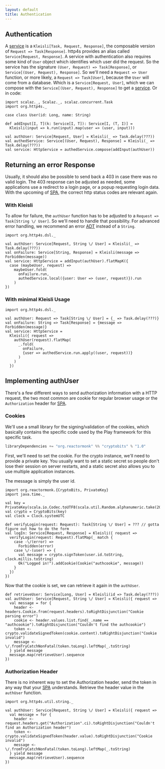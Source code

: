 ```yaml
---
layout: default
title: Authentication
---
```

## Authentication

A [service] is a `Kleisli[Task, Request, Response]`, the composable version of
`Request => Task[Response]`. http4s provides an alias called
`Service[Request, Response]`. A service with authentication also requires some
kind of `User` object which identifies which user did the request. So the
service has the signature `(User, Request) => Task[Response]`, or
`Service[(User, Request), Response]`. So we'll need a `Request => User`
function, or more likely, a `Request => Task[User]`, because the `User` will
come from a database. Which is a `Service[Request, User]`, which we can compose
with the `Service[(User, Request), Response]` to get a [service]. Or in code:

```tut:book
import scalaz._, Scalaz._, scalaz.concurrent.Task
import org.http4s._

case class User(id: Long, name: String)

def addInput[I, T](k: Service[I, T]): Service[I, (T, I)] =
  Kleisli(input => k.run(input).map(user => (user, input)))

val authUser: Service[Request, User] = Kleisli(_ => Task.delay(???))
val authedService: Service[(User, Request), Response] = Kleisli(_ => Task.delay(???))
val service: HttpService = authedService.compose(addInput(authUser))
```

## Returning an error Response

Usually, it should also be possible to send back a 403 in case there was no
valid login. The 403 response can be adjusted as needed, some applications use a
redirect to a login page, or a popup requesting login data. With the upcoming of
[SPA], the correct http status codes are relevant again.

### With Kleisli

To allow for failure, the `authUser` function has to be adjusted to a `Request
=> Task[String \/ User]`. So we'll need to handle that possibility. For advanced
error handling, we recommend an error [ADT] instead of a `String`.

```tut:book
import org.http4s.dsl._

val authUser: Service[Request, String \/ User] = Kleisli(_ => Task.delay(???))
val onFailure: Service[String, Response] = Kleisli(message => Forbidden(message))
val service: HttpService = addInput(authUser).flatMapK({
  case (maybeUser, request) =>
    maybeUser.fold(
      onFailure.run,
      authedService.local({user: User => (user, request)}).run
    )
})
```

### With minimal Kleisli Usage

```tut:book
import org.http4s.dsl._

val authUser: Request => Task[String \/ User] = {_ => Task.delay(???)}
val onFailure: String => Task[Response] = {message => Forbidden(message)}
val service: HttpService =
  Kleisli({ request =>
    authUser(request).flatMap(
      _.fold(
        onFailure,
        {user => authedService.run.apply((user, request))}
      )
    )
  })
```

## Implementing authUser

There's a few different ways to send authorization information with a HTTP
request, the two most common are cookie for regular browser usage or the
`Authorization` header for [SPA].

### Cookies

We'll use a small library for the signing/validation of the cookies, which
basically contains the specific code used by the Play framework for this
specific task.

```scala
libraryDependencies += "org.reactormonk" %% "cryptobits" % "1.0"
```

First, we'll need to set the cookie. For the crypto instance, we'll need to
provide a private key. You usually want to set a static secret so people don't
lose their session on server restarts, and a static secret also allows you to
use multiple application instances.

The message is simply the user id.

```tut:book
import org.reactormonk.{CryptoBits, PrivateKey}
import java.time._

val key = PrivateKey(scala.io.Codec.toUTF8(scala.util.Random.alphanumeric.take(20).mkString("")))
val crypto = CryptoBits(key)
val clock = Clock.systemUTC

def verifyLogin(request: Request): Task[String \/ User] = ??? // gotta figure out how to do the form
val logIn: Service[Request, Response] = Kleisli({ request =>
  verifyLogin(request: Request).flatMap(_ match {
    case -\/(error) =>
      Forbidden(error)
    case \/-(user) => {
      val message = crypto.signToken(user.id.toString, clock.millis.toString)
      Ok("Logged in!").addCookie(Cookie("authcookie", message))
    }
  })
})
```

Now that the cookie is set, we can retrieve it again in the `authUser`.

```tut:book
def retrieveUser: Service[Long, User] = Kleisli(id => Task.delay(???))
val authUser: Service[Request, String \/ User] = Kleisli({ request =>
  val message = for {
    header <- headers.Cookie.from(request.headers).toRightDisjunction("Cookie parsing error")
    cookie <- header.values.list.find(_.name == "authcookie").toRightDisjunction("Couldn't find the authcookie")
    token <- crypto.validateSignedToken(cookie.content).toRightDisjunction("Cookie invalid")
    message <- \/.fromTryCatchNonFatal(token.toLong).leftMap(_.toString)
  } yield message
  message.map(retrieveUser).sequence
})
```

### Authorization Header

There is no inherent way to set the Authorization header, send the token in any
way that your [SPA] understands. Retrieve the header value in the `authUser`
function.

```tut:book
import org.http4s.util.string._

val authUser: Service[Request, String \/ User] = Kleisli({ request =>
  val message = for {
    header <- request.headers.get("Authorization".ci).toRightDisjunction("Couldn't find an Authorization header")
    token <- crypto.validateSignedToken(header.value).toRightDisjunction("Cookie invalid")
    message <- \/.fromTryCatchNonFatal(token.toLong).leftMap(_.toString)
  } yield message
  message.map(retrieveUser).sequence
})
```

[service]: service.html
[SPA]: https://en.wikipedia.org/wiki/Single-page_application
[ADT]: http://typelevel.org/blog/2014/11/10/why_is_adt_pattern_matching_allowed.html
